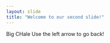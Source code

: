 ```yaml
---
layout: slide
title: "Welcome to our second slide!"
---
```

Big CHale
Use the left arrow to go back!
